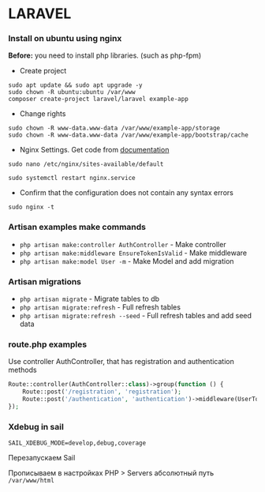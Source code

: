 # LARAVEL

### Install on ubuntu using nginx

**Before:** you need to install php libraries. (such as php-fpm)

* Create project

```shell
sudo apt update && sudo apt upgrade -y
sudo chown -R ubuntu:ubuntu /var/www
composer create-project laravel/laravel example-app
```

* Change rights

```shell
sudo chown -R www-data.www-data /var/www/example-app/storage
sudo chown -R www-data.www-data /var/www/example-app/bootstrap/cache
```

* Nginx Settings. Get code from [documentation](https://laravel.com/docs/9.x/deployment)

```shell
sudo nano /etc/nginx/sites-available/default
```

```shell
sudo systemctl restart nginx.service
```

* Confirm that the configuration does not contain any syntax errors

```shell
sudo nginx -t
```

### Artisan examples make commands

* `php artisan make:controller AuthController` - Make controller
* `php artisan make:middleware EnsureTokenIsValid` - Make middleware
* `php artisan make:model User -m` - Make Model and add migration

### Artisan migrations

* `php artisan migrate` - Migrate tables to db
* `php artisan migrate:refresh` - Full refresh tables
* `php artisan migrate:refresh --seed` - Full refresh tables and add seed data

### route.php examples

Use controller AuthController, that has registration and authentication methods

```php
Route::controller(AuthController::class)->group(function () {
    Route::post('/registration', 'registration');
    Route::post('/authentication', 'authentication')->middleware(UserToken::class);
});
```

### Xdebug in sail

```dotenv
SAIL_XDEBUG_MODE=develop,debug,coverage
```

Перезапускаем Sail

Прописываем в настройках PHP > Servers абсолютный путь `/var/www/html`
